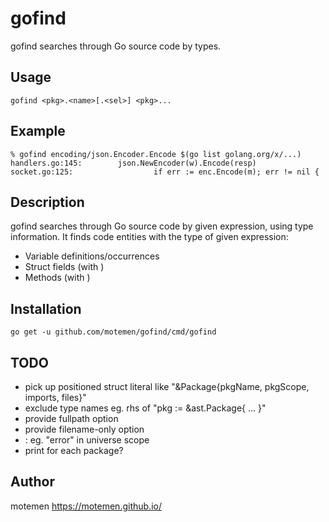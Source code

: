 # gofind

gofind searches through Go source code by types.

## Usage

    gofind <pkg>.<name>[.<sel>] <pkg>...

## Example

    % gofind encoding/json.Encoder.Encode $(go list golang.org/x/...)
    handlers.go:145:        json.NewEncoder(w).Encode(resp)
    socket.go:125:                  if err := enc.Encode(m); err != nil {

## Description

gofind searches through Go source code by given expression, using type information.
It finds code entities with the type of given expression:

* Variable definitions/occurrences
* Struct fields (with <sel>)
* Methods (with <sel>)

## Installation

    go get -u github.com/motemen/gofind/cmd/gofind

## TODO

- pick up positioned struct literal like "&Package{pkgName, pkgScope, imports, files}"
- exclude type names eg. rhs of "pkg := &ast.Package{ ... }"
- provide fullpath option
- provide filename-only option
- : eg. "error" in universe scope
- print for each package?

## Author

motemen <https://motemen.github.io/>

